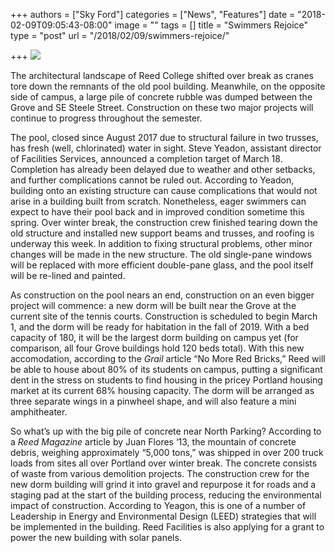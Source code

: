 +++
authors = ["Sky Ford"]
categories = ["News", "Features"]
date = "2018-02-09T09:05:43-08:00"
image = ""
tags = []
title = "Swimmers Rejoice"
type = "post"
url = "/2018/02/09/swimmers-rejoice/"

+++
![](/uploads/2018/02/09/contruction.jpg)

The architectural landscape of Reed College shifted over break as cranes tore down the remnants of the old pool building. Meanwhile, on the opposite side of campus, a large pile of concrete rubble was dumped between the Grove and SE Steele Street. Construction on these two major projects will continue to progress throughout the semester.

The pool, closed since August 2017 due to structural failure in two trusses, has fresh (well, chlorinated) water in sight. Steve Yeadon, assistant director of Facilities Services, announced a completion target of March 18. Completion has already been delayed due to weather and other setbacks, and further complications cannot be ruled out. According to Yeadon, building onto an existing structure can cause complications that would not arise in a building built from scratch. Nonetheless, eager swimmers can expect to have their pool back and in improved condition sometime this spring. Over winter break, the construction crew finished tearing down the old structure and installed new support beams and trusses, and roofing is underway this week. In addition to fixing structural problems, other minor changes will be made in the new structure. The old single-pane windows will be replaced with more efficient double-pane glass, and the pool itself will be re-lined and painted.

As construction on the pool nears an end, construction on an even bigger project will commence: a new dorm will be built near the Grove at the current site of the tennis courts. Construction is scheduled to begin March 1, and the dorm will be ready for habitation in the fall of 2019. With a bed capacity of 180, it will be the largest dorm building on campus yet (for comparison, all four Grove buildings hold 120 beds total). With this new accomodation, according to the _Grail_ article “No More Red Bricks,” Reed will be able to house about 80% of its students on campus, putting a significant dent in the stress on students to find housing in the pricey Portland housing market at its current 68% housing capacity. The dorm will be arranged as three separate wings in a pinwheel shape, and will also feature a mini amphitheater.

So what’s up with the big pile of concrete near North Parking? According to a _Reed Magazine_ article by Juan Flores ‘13, the mountain of concrete debris, weighing approximately “5,000 tons,” was shipped in over 200 truck loads from sites all over Portland over winter break. The concrete consists of waste from various demolition projects. The construction crew for the new dorm building will grind it into gravel and repurpose it for roads and a staging pad at the start of the building process, reducing the environmental impact of construction. According to Yeagon, this is one of a number of Leadership in Energy and Environmental Design (LEED) strategies that will be implemented in the building. Reed Facilities is also applying for a grant to power the new building with solar panels.